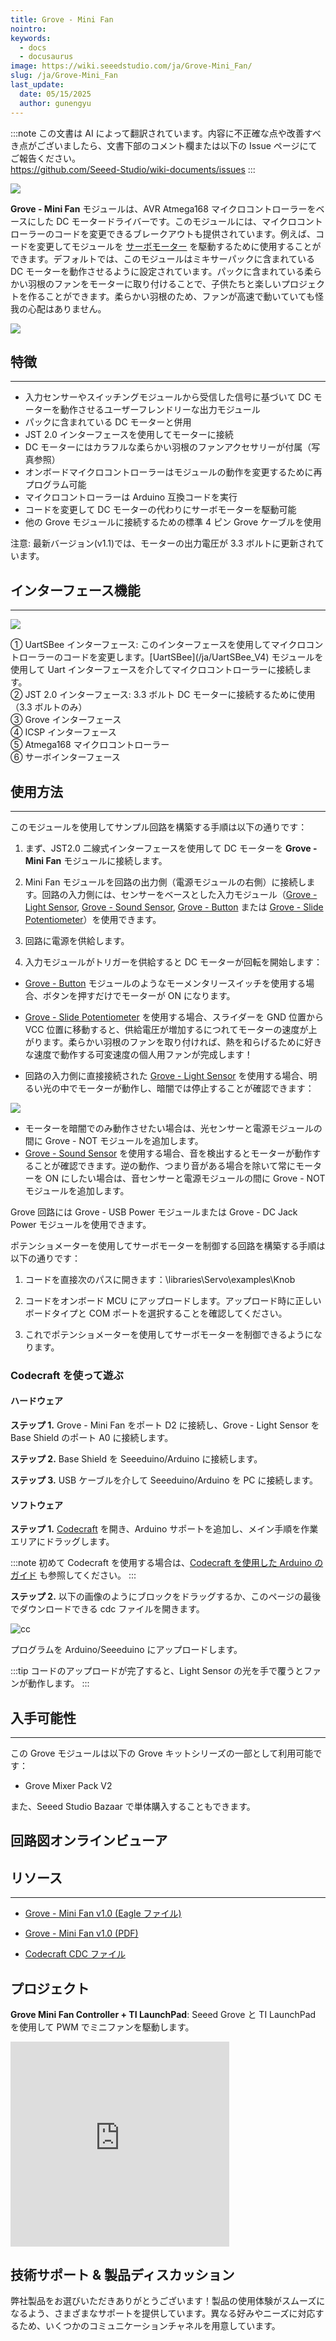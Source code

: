```yaml
---
title: Grove - Mini Fan
nointro:
keywords:
  - docs
  - docusaurus
image: https://wiki.seeedstudio.com/ja/Grove-Mini_Fan/
slug: /ja/Grove-Mini_Fan
last_update:
  date: 05/15/2025
  author: gunengyu
---
```

:::note
この文書は AI によって翻訳されています。内容に不正確な点や改善すべき点がございましたら、文書下部のコメント欄または以下の Issue ページにてご報告ください。  
https://github.com/Seeed-Studio/wiki-documents/issues
:::

![](https://files.seeedstudio.com/wiki/Grove-Mini_Fan/img/Mini_Fan%20head.jpg)

**Grove - Mini Fan** モジュールは、AVR Atmega168 マイクロコントローラーをベースにした DC モータードライバーです。このモジュールには、マイクロコントローラーのコードを変更できるブレークアウトも提供されています。例えば、コードを変更してモジュールを [サーボモーター](https://en.wikipedia.org/wiki/Servomotor) を駆動するために使用することができます。デフォルトでは、このモジュールはミキサーパックに含まれている DC モーターを動作させるように設定されています。パックに含まれている柔らかい羽根のファンをモーターに取り付けることで、子供たちと楽しいプロジェクトを作ることができます。柔らかい羽根のため、ファンが高速で動いていても怪我の心配はありません。

[![](https://files.seeedstudio.com/wiki/Seeed-WiKi/docs/images/300px-Get_One_Now_Banner-ragular.png)](https://www.seeedstudio.com/Grove-Mini-Fan-v1-1.html)

## 特徴

---

* 入力センサーやスイッチングモジュールから受信した信号に基づいて DC モーターを動作させるユーザーフレンドリーな出力モジュール
* パックに含まれている DC モーターと併用
* JST 2.0 インターフェースを使用してモーターに接続
* DC モーターにはカラフルな柔らかい羽根のファンアクセサリーが付属（写真参照）
* オンボードマイクロコントローラーはモジュールの動作を変更するために再プログラム可能
* マイクロコントローラーは Arduino 互換コードを実行
* コードを変更して DC モーターの代わりにサーボモーターを駆動可能
* 他の Grove モジュールに接続するための標準 4 ピン Grove ケーブルを使用

<div>
  <span style={{color: 'red'}}>注意:</span> 最新バージョン(v1.1)では、モーターの出力電圧が 3.3 ボルトに更新されています。
</div>

## インターフェース機能

---
![](https://files.seeedstudio.com/wiki/Grove-Mini_Fan/img/Mini_fan.jpg)

<dl>
<dt>① UartSBee インターフェース: このインターフェースを使用してマイクロコントローラーのコードを変更します。[UartSBee](/ja/UartSBee_V4) モジュールを使用して Uart インターフェースを介してマイクロコントローラーに接続します。</dt>
<dt>② JST 2.0 インターフェース: 3.3 ボルト DC モーターに接続するために使用（3.3 ボルトのみ）</dt>
<dt>③ Grove インターフェース</dt>
<dt>④ ICSP インターフェース</dt>
<dt>⑤ Atmega168 マイクロコントローラー</dt>
<dt>⑥ サーボインターフェース</dt>
</dl>

## 使用方法

---
このモジュールを使用してサンプル回路を構築する手順は以下の通りです：

1. まず、JST2.0 二線式インターフェースを使用して DC モーターを **Grove - Mini Fan** モジュールに接続します。

2. Mini Fan モジュールを回路の出力側（電源モジュールの右側）に接続します。回路の入力側には、センサーをベースとした入力モジュール（[Grove - Light Sensor](/ja/Grove-Light_Sensor "Grove - Light Sensor"), [Grove - Sound Sensor](/ja/Grove-Sound_Sensor "Grove - Sound Sensor"), [Grove - Button](/ja/Grove-Button "Grove - Button") または [Grove - Slide Potentiometer](/ja/Grove-Slide_Potentiometer "Grove - Slide Potentiometer")）を使用できます。

3. 回路に電源を供給します。

4. 入力モジュールがトリガーを供給すると DC モーターが回転を開始します：

* [Grove - Button](/ja/Grove-Button "Grove - Button") モジュールのようなモーメンタリースイッチを使用する場合、ボタンを押すだけでモーターが ON になります。

* [Grove - Slide Potentiometer](/ja/Grove-Slide_Potentiometer "Grove - Slide Potentiometer") を使用する場合、スライダーを GND 位置から VCC 位置に移動すると、供給電圧が増加するにつれてモーターの速度が上がります。柔らかい羽根のファンを取り付ければ、熱を和らげるために好きな速度で動作する可変速度の個人用ファンが完成します！

* 回路の入力側に直接接続された [Grove - Light Sensor](/ja/Grove-Light_Sensor "Grove - Light Sensor") を使用する場合、明るい光の中でモーターが動作し、暗闇では停止することが確認できます：

![](https://files.seeedstudio.com/wiki/Grove-Mini_Fan/img/Light_Sensitive_Fan.gif)

* モーターを暗闇でのみ動作させたい場合は、光センサーと電源モジュールの間に Grove - NOT モジュールを追加します。
* [Grove - Sound Sensor](/ja/Grove-Sound_Sensor "Grove - Sound Sensor") を使用する場合、音を検出するとモーターが動作することが確認できます。逆の動作、つまり音がある場合を除いて常にモーターを ON にしたい場合は、音センサーと電源モジュールの間に Grove - NOT モジュールを追加します。

Grove 回路には Grove - USB Power モジュールまたは Grove - DC Jack Power モジュールを使用できます。

ポテンショメーターを使用してサーボモーターを制御する回路を構築する手順は以下の通りです：

1. コードを直接次のパスに開きます：\libraries\Servo\examples\Knob

2. コードをオンボード MCU にアップロードします。アップロード時に正しいボードタイプと COM ポートを選択することを確認してください。

3. これでポテンショメーターを使用してサーボモーターを制御できるようになります。

### Codecraft を使って遊ぶ

#### ハードウェア

**ステップ 1.** Grove - Mini Fan をポート D2 に接続し、Grove - Light Sensor を Base Shield のポート A0 に接続します。

**ステップ 2.** Base Shield を Seeeduino/Arduino に接続します。

**ステップ 3.** USB ケーブルを介して Seeeduino/Arduino を PC に接続します。

#### ソフトウェア

**ステップ 1.** [Codecraft](https://ide.chmakered.com/) を開き、Arduino サポートを追加し、メイン手順を作業エリアにドラッグします。

:::note
    初めて Codecraft を使用する場合は、[Codecraft を使用した Arduino のガイド](https://wiki.seeedstudio.com/ja/Guide_for_Codecraft_using_Arduino/) も参照してください。
:::

**ステップ 2.** 以下の画像のようにブロックをドラッグするか、このページの最後でダウンロードできる cdc ファイルを開きます。

![cc](https://files.seeedstudio.com/wiki/Grove-Mini_Fan/img/cc_Mini_Fan.png)

プログラムを Arduino/Seeeduino にアップロードします。

:::tip
    コードのアップロードが完了すると、Light Sensor の光を手で覆うとファンが動作します。
:::

## 入手可能性

---
この Grove モジュールは以下の Grove キットシリーズの一部として利用可能です：

* Grove Mixer Pack V2

また、Seeed Studio Bazaar で単体購入することもできます。

## 回路図オンラインビューア

<div className="altium-ecad-viewer" data-project-src="https://files.seeedstudio.com/wiki/Grove-Mini_Fan/res/Grove-Mini_Fan_v1.0.zip" style={{borderRadius: '0px 0px 4px 4px', height: 500, borderStyle: 'solid', borderWidth: 1, borderColor: 'rgb(241, 241, 241)', overflow: 'hidden', maxWidth: 1280, maxHeight: 700, boxSizing: 'border-box'}}>
</div>

## リソース

---

* [Grove - Mini Fan v1.0 (Eagle ファイル)](https://files.seeedstudio.com/wiki/Grove-Mini_Fan/res/Grove-Mini_Fan_v1.0.zip)

* [Grove - Mini Fan v1.0 (PDF)](https://files.seeedstudio.com/wiki/Grove-Mini_Fan/res/Grove-Mini_Fan_v1.0.pdf)

* [Codecraft CDC ファイル](https://files.seeedstudio.com/wiki/Grove-Mini_Fan/res/Grove_Mini_Fan_CDC_File.zip)

## プロジェクト

**Grove Mini Fan Controller + TI LaunchPad**: Seeed Grove と TI LaunchPad を使用して PWM でミニファンを駆動します。

<iframe frameborder='0' height='327.5' scrolling='no' src='https://www.hackster.io/measley2/grove-mini-fan-controller-ti-launchpad-cba304/embed' width='350'></iframe>

## 技術サポート & 製品ディスカッション

弊社製品をお選びいただきありがとうございます！製品の使用体験がスムーズになるよう、さまざまなサポートを提供しています。異なる好みやニーズに対応するため、いくつかのコミュニケーションチャネルを用意しています。

<div class="button_tech_support_container">
<a href="https://forum.seeedstudio.com/" class="button_forum"></a> 
<a href="https://www.seeedstudio.com/contacts" class="button_email"></a>
</div>

<div class="button_tech_support_container">
<a href="https://discord.gg/eWkprNDMU7" class="button_discord"></a> 
<a href="https://github.com/Seeed-Studio/wiki-documents/discussions/69" class="button_discussion"></a>
</div>